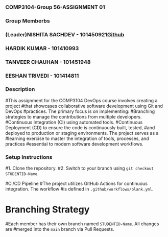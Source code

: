 
### COMP3104-Group 56-ASSIGNMENT 01
### Group Memberbs
### (Leader)NISHITA SACHDEV - 101450921[Github](https://github.com/nishh1810)
### HARDIK KUMAR - 101410993
### TANVEER CHAUHAN - 101451948
### EESHAN TRIVEDI - 101414811

### Description
#This assignment for the COMP3104 DevOps course involves creating a project 
#that showcases collaborative software development using Git and DevOps 
#practices. The primary focus is on implementing:
#Branching strategies to manage the contributions from multiple developers.
#Continuous Integration (CI) using automated tools.
#Continuous Deployment (CD) to ensure the code is continuously built, tested,
#and deployed to production or staging environments. The project serves as a
#learning exercise to master the integration of tools, processes, and practices 
#essential to modern software development workflows. 

### Setup Instructions
#1. Clone the repository.
#2. Switch to your branch using `git checkout STUDENTID-Name`.

#Ci/CD Pipeline
#The project utilizes GitHub Actions for continuous integration. The workflow 
#is defined in `.github/workflows/blank.yml`.

# Branching Strategy
#Each member has their own branch named `STUDENTID-Name`. All changes are 
#merged into the `main` branch via Pull Requests.
